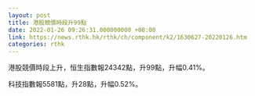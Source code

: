 ```yaml
---
layout: post
title: 港股競價時段升99點
date: 2022-01-26 09:26:31.000000000 +08:00
link: https://news.rthk.hk/rthk/ch/component/k2/1630627-20220126.htm
categories: rthk
---
```


港股競價時段上升，恒生指數報24342點，升99點，升幅0.41%。

科技指數報5581點，升28點，升幅0.52%。
